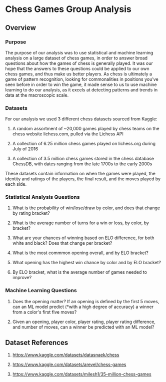 # Chess Games Group Analysis

## Overview

### Purpose
The purpose of our analysis was to use statistical and machine learning analysis on a large dataset of chess games, in order to answer broad questions about how the games of chess is generally played. It was our hope that the answers to these questions could be applied to our own chess games, and thus make us better players. As chess is ultimately a game of pattern recognition, looking for commonalities in positions you've seen before in order to win the game, it made sense to us to use machine learning to do our analysis, as it excels at detecting patterns and trends in data at the macroscopic scale.

### Datasets
For our analysis we used 3 different chess datasets sourced from Kaggle:

1. A random assortment of ~20,000 games played by chess teams on the chess website lichess.com, pulled via the Lichess API

2. A collection of 6.25 million chess games played on lichess.org during July of 2016

3. A collection of 3.5 million chess games stored in the chess database ChessDB, with dates ranging from the late 1700s to the early 2000s

These datasets contain information on when the games were played, the identity and ratings of the players, the final result, and the moves played by each side.

### Statistical Analysis Questions
1. What is the probability of win/lose/draw by color, and does that change by rating bracket?

2. What is the average number of turns for a win or loss, by color, by bracket?
    
3. What are your chances of winning based on ELO difference, for both white and black? Does that change per bracket?
    
4. What is the most commmon opening overall, and by ELO bracket?

5. What opening has the highest win chance by color and by ELO bracket?

6. By ELO bracket, what is the average number of games needed to improve?
    
### Machine Learning Questions
1. Does the opening matter? If an opening is defined by the first 5 moves, can an ML model predict (*with a high degree of accuracy) a winner from a color's first five moves?
    
2. Given an opening, player color, player rating, player rating difference, and number of moves, can a winner be predicted with an ML model?
 
## Dataset References
1. https://www.kaggle.com/datasets/datasnaek/chess

2. https://www.kaggle.com/datasets/arevel/chess-games

3. https://www.kaggle.com/datasets/milesh1/35-million-chess-games
